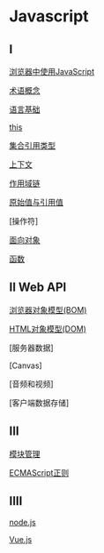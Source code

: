 # Javascript

## I

[浏览器中使用JavaScript](/sorted/javascript/JavaScript_Using.md)

[术语概念](JavaScript_Terms.md)

[语言基础](/sorted/javascript/JavaScript_Foundation.md)

[this](/sorted/javascript/JavaScript_This.md)

[集合引用类型](javascript_集合引用类型.md)

[上下文](/sorted/javascript/JavaScript_Context.md)

[作用域链](/sorted/javascript/JavaScript_Scope_Chain.md)

[原始值与引用值](/sorted/javascript/javascript_variable_copy_and_reference.md)

[操作符]

[面向对象](/sorted/javascript/JavaScript_Object_Oriented.md)

[函数](/sorted/javascript/JavaScript_Function.md)


## II Web API

[浏览器对象模型(BOM)](/sorted/javascript/javascript_BOM.md)

[HTML对象模型(DOM)](/sorted/javascript/javascript_DOM.md)

[服务器数据]

[Canvas]

[音频和视频]

[客户端数据存储]

## III 

[模块管理](/sorted/javascript/JavaScript_Module.md)

[ECMAScript正则](/sort/javascript/ECMAScript_Regex.md)

## IIII

[node.js](/sorted/javascript/javascript_node_js.md)

[Vue.js](/sorted/javascript/Vue.md)